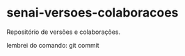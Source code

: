 # senai-versoes-colaboracoes
Repositório de versões e colaborações.

lembrei do comando: git commit
